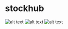 # stockhub

![alt text](https://github.com/ckoya012/stockhub/blob/main/image01.jpg?raw=true)
![alt text](https://github.com/ckoya012/stockhub/blob/main/image02.jpg?raw=true)
![alt text](https://github.com/ckoya012/stockhub/blob/main/image03.jpg?raw=true)
